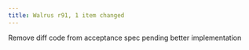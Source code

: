 ```yaml
---
title: Walrus r91, 1 item changed
---
```


Remove diff code from acceptance spec pending better implementation
